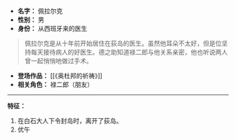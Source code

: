 
- **名字：** 佩拉尔克
- **性别：** 男
- **身份：** 从西班牙来的医生

> 佩拉尔克是从十年前开始居住在荻岛的医生。虽然他耳朵不太好，但是位坚持每天接待病人的好医生。德之助知道禄二郎与他关系亲密，他也听说两人曾一起悄悄地做过手术。

- **登场作品：** [[《奥杜邦的祈祷》]]
- **相关角色：** 禄二郎（朋友）

---

**特征：** 

1. 在白石大人下令封岛时，离开了荻岛。
2. 优午